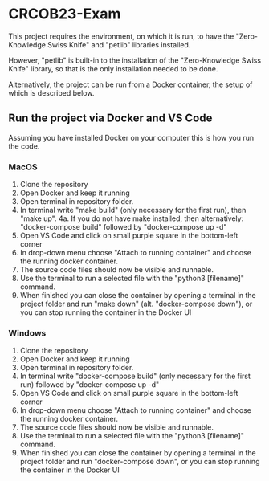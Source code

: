 # CRCOB23-Exam

This project requires the environment, on which it is run, to have the "Zero-Knowledge Swiss Knife" and "petlib" libraries installed.

However, "petlib" is built-in to the installation of the "Zero-Knowledge Swiss Knife" library, so that is the only installation needed to be done.

Alternatively, the project can be run from a Docker container, the setup of which is described below.

## Run the project via Docker and VS Code

Assuming you have installed Docker on your computer this is how you run the code.

### MacOS
1. Clone the repository
2. Open Docker and keep it running
3. Open terminal in repository folder.
4. In terminal write "make build" (only necessary for the first run), then "make up".
    4a. If you do not have make installed, then alternatively: "docker-compose build" followed by "docker-compose up -d"
5. Open VS Code and click on small purple square in the bottom-left corner
6. In drop-down menu choose "Attach to running container" and choose the running docker container.
7. The source code files should now be visible and runnable.
8. Use the terminal to run a selected file with the "python3 [filename]" command.
9. When finished you can close the container by opening a terminal in the project folder and run "make down" (alt. "docker-compose down"), or you can stop running the container in the Docker UI


### Windows
1. Clone the repository
2. Open Docker and keep it running
3. Open terminal in repository folder.
4. In terminal write "docker-compose build" (only necessary for the first run) followed by "docker-compose up -d"
5. Open VS Code and click on small purple square in the bottom-left corner
6. In drop-down menu choose "Attach to running container" and choose the running docker container.
7. The source code files should now be visible and runnable.
8. Use the terminal to run a selected file with the "python3 [filename]" command.
8. When finished you can close the container by opening a terminal in the project folder and run "docker-compose down", or you can stop running the container in the Docker UI
